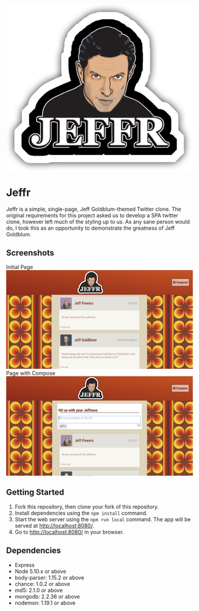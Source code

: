 !["Login Page"](https://github.com/lukehorak/Jeffr/blob/master/public/images/JeffrLogoSmall.png?raw=true)
# Jeffr 

Jeffr is a simple, single-page, Jeff Goldblum-themed Twitter clone. The original requirements for this project asked us to develop a SPA twitter clone, however left much of the styling up to us. As any sane person would do, I took this as an opportunity to demonstrate the greatness of Jeff Goldblum.

## Screenshots
Initial Page
!["Main Page"](https://github.com/lukehorak/Jeffr/blob/master/public/images/Screenshots/JeffrHome.png?raw=true)
Page with Compose
!["Link Page"](https://github.com/lukehorak/Jeffr/blob/master/public/images/Screenshots/JeffrWithCompose.png?raw=true)


## Getting Started

1. Fork this repository, then clone your fork of this repository.
2. Install dependencies using the `npm install` command.
3. Start the web server using the `npm run local` command. The app will be served at <http://localhost:8080/>.
4. Go to <http://localhost:8080/> in your browser.

## Dependencies

- Express
- Node 5.10.x or above
- body-parser: 1.15.2 or above
- chance: 1.0.2 or above
- md5: 2.1.0 or above
- mongodb: 2.2.36 or above
- nodemon: 1.19.1 or above
